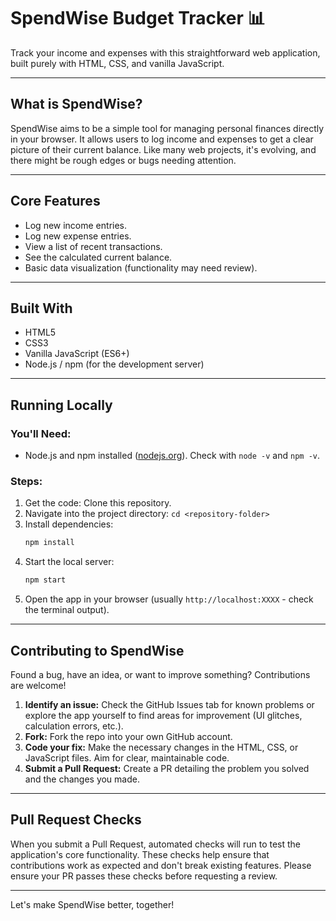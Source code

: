 # SpendWise Budget Tracker 📊

Track your income and expenses with this straightforward web application, built purely with HTML, CSS, and vanilla JavaScript.

---

## What is SpendWise?

SpendWise aims to be a simple tool for managing personal finances directly in your browser. It allows users to log income and expenses to get a clear picture of their current balance. Like many web projects, it's evolving, and there might be rough edges or bugs needing attention.

---

## Core Features

*   Log new income entries.
*   Log new expense entries.
*   View a list of recent transactions.
*   See the calculated current balance.
*   Basic data visualization (functionality may need review).

---

## Built With

*   HTML5
*   CSS3
*   Vanilla JavaScript (ES6+)
*   Node.js / npm (for the development server)

---

## Running Locally

### You'll Need:

*   Node.js and npm installed ([nodejs.org](https://nodejs.org/)). Check with `node -v` and `npm -v`.

### Steps:

1.  Get the code: Clone this repository.
2.  Navigate into the project directory: `cd <repository-folder>`
3.  Install dependencies:
    ```bash
    npm install
    ```
4.  Start the local server:
    ```bash
    npm start
    ```
5.  Open the app in your browser (usually `http://localhost:XXXX` - check the terminal output).

---

## Contributing to SpendWise

Found a bug, have an idea, or want to improve something? Contributions are welcome!

1.  **Identify an issue:** Check the GitHub Issues tab for known problems or explore the app yourself to find areas for improvement (UI glitches, calculation errors, etc.).
2.  **Fork:** Fork the repo into your own GitHub account.
3.    **Code your fix:** Make the necessary changes in the HTML, CSS, or JavaScript files. Aim for clear, maintainable code.
4.  **Submit a Pull Request:** Create a PR detailing the problem you solved and the changes you made.

---

## Pull Request Checks

When you submit a Pull Request, automated checks will run to test the application's core functionality. These checks help ensure that contributions work as expected and don't break existing features. Please ensure your PR passes these checks before requesting a review.

---

Let's make SpendWise better, together!

